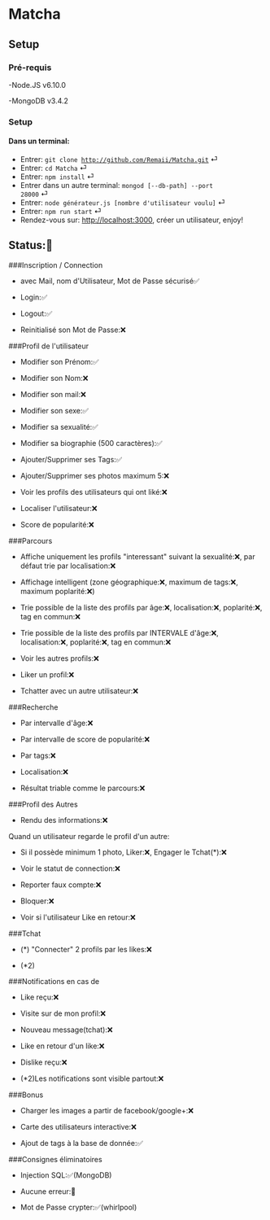 # Matcha
## Setup
### Pré-requis

-Node.JS v6.10.0

-MongoDB v3.4.2


### Setup
#### Dans un terminal:
* Entrer: <code>git clone http://github.com/Remaii/Matcha.git</code> ⏎
* Entrer: <code>cd Matcha</code> ⏎
* Entrer: <code>npm install</code> ⏎
* Entrer dans un autre terminal: <code>mongod [--db-path] --port 28000</code> ⏎
* Entrer: <code>node générateur.js [nombre d'utilisateur voulu]</code> ⏎
* Entrer: <code>npm run start</code> ⏎
* Rendez-vous sur: <http://localhost:3000>, créer un utilisateur, enjoy!


## Status:🚧

###Inscription / Connection

* avec Mail, nom d'Utilisateur, Mot de Passe sécurisé✅

* Login:✅

* Logout:✅

* Reinitialisé son Mot de Passe:❌


###Profil de l'utilisateur

* Modifier son Prénom:✅

* Modifier son Nom:❌

* Modifier son mail:❌

* Modifier son sexe:✅

* Modifier sa sexualité:✅

* Modifier sa biographie (500 caractères):✅

* Ajouter/Supprimer ses Tags:✅

* Ajouter/Supprimer ses photos maximum 5:❌

* Voir les profils des utilisateurs qui ont liké:❌

* Localiser l'utilisateur:❌

* Score de popularité:❌


###Parcours

* Affiche uniquement les profils "interessant" suivant la sexualité:❌, par défaut trie par localisation:❌

* Affichage intelligent (zone géographique:❌, maximum de tags:❌, maximum poplarité:❌)

* Trie possible de la liste des profils par âge:❌, localisation:❌, poplarité:❌, tag en commun:❌

* Trie possible de la liste des profils par INTERVALE d'âge:❌, localisation:❌, poplarité:❌, tag en commun:❌

* Voir les autres profils:❌

* Liker un profil:❌

* Tchatter avec un autre utilisateur:❌


###Recherche

* Par intervalle d'âge:❌

* Par intervalle de score de popularité:❌

* Par tags:❌

* Localisation:❌

* Résultat triable comme le parcours:❌


###Profil des Autres

* Rendu des informations:❌

Quand un utilisateur regarde le profil d'un autre:

* Si il possède minimum 1 photo, Liker:❌, Engager le Tchat(*):❌

* Voir le statut de connection:❌

* Reporter faux compte:❌

* Bloquer:❌

* Voir si l'utilisateur Like en retour:❌


###Tchat

* (*) "Connecter" 2 profils par les likes:❌

* (*2)


###Notifications en cas de

* Like reçu:❌

* Visite sur de mon profil:❌

* Nouveau message(tchat):❌

* Like en retour d'un like:❌

* Dislike reçu:❌

* (*2)Les notifications sont visible partout:❌


###Bonus

* Charger les images a partir de facebook/google+:❌

* Carte des utilisateurs interactive:❌

* Ajout de tags à la base de donnée:✅


###Consignes éliminatoires

* Injection SQL:✅(MongoDB)

* Aucune erreur:🚧

* Mot de Passe crypter:✅(whirlpool)